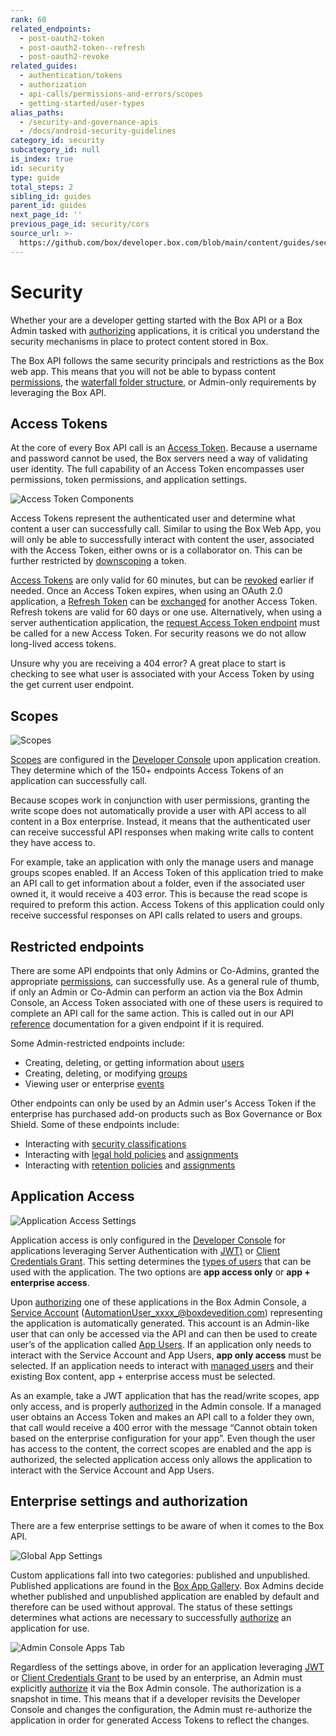 ```yaml
---
rank: 60
related_endpoints:
  - post-oauth2-token
  - post-oauth2-token--refresh
  - post-oauth2-revoke
related_guides:
  - authentication/tokens
  - authorization
  - api-calls/permissions-and-errors/scopes
  - getting-started/user-types
alias_paths:
  - /security-and-governance-apis
  - /docs/android-security-guidelines
category_id: security
subcategory_id: null
is_index: true
id: security
type: guide
total_steps: 2
sibling_id: guides
parent_id: guides
next_page_id: ''
previous_page_id: security/cors
source_url: >-
  https://github.com/box/developer.box.com/blob/main/content/guides/security/index.md
---
```

# Security

Whether your are a developer getting started with the Box API or a Box Admin
tasked with [authorizing][auth] applications, it is critical you understand the
security mechanisms in place to protect content stored in Box.

The Box API follows the same security principals and restrictions as the Box web
app. This means that you will not be able to bypass content [permissions][perm],
the [waterfall folder structure][waterfall], or Admin-only requirements by
leveraging the Box API.

## Access Tokens

At the core of every Box API call is an [Access Token][at]. Because a username
and password cannot be used, the Box servers need a way of validating user
identity. The full capability of an Access Token encompasses user permissions,
token permissions, and application settings.

<ImageFrame center shadow border>

![Access Token Components](images/token_vendiagram.png)

</ImageFrame>

Access Tokens represent the authenticated user and determine what content a
user can successfully call. Similar to using the Box Web App, you will only be
able to successfully interact with content the user, associated with the Access
Token, either owns or is a collaborator on. This can be further restricted by
[downscoping][downscope] a token.

[Access Tokens][at] are only valid for 60 minutes, but can be [revoked][revoked]
earlier if needed. Once an Access Token expires, when using an OAuth 2.0
application, a [Refresh Token][rt] can be [exchanged][exchange] for another
Access Token. Refresh tokens are valid for 60 days or one use. Alternatively,
when using a server authentication application, the
[request Access Token endpoint][gettoken] must be called for a new Access Token.
For security reasons we do not allow long-lived access tokens.

<Message type=tip>

Unsure why you are receiving a 404 error? A great place to start is checking
to see what user is associated with your Access Token by using the get
current user endpoint.

</Message>

## Scopes

<ImageFrame center shadow border>

![Scopes](images/scopes.png)

</ImageFrame>

[Scopes][scopes] are configured in the [Developer Console][dc] upon application
creation. They determine which of the 150+ endpoints Access Tokens of an
application can successfully call.

Because scopes work in conjunction with user permissions, granting the write
scope does not automatically provide a user with API access to all content in a
Box enterprise. Instead, it means that the authenticated user can receive
successful API responses when making write calls to content they have access to.

For example, take an application with only the manage users and manage groups
scopes enabled. If an Access Token of this application tried to make an API call
to get information about a folder, even if the associated user owned it, it
would receive a 403 error. This is because the read scope is required to
preform this action. Access Tokens of this application could only receive
successful responses on API calls related to users and groups.

## Restricted endpoints

There are some API endpoints that only Admins or Co-Admins, granted the
appropriate [permissions][coadminperm], can successfully use. As a general rule
of thumb, if only an Admin or Co-Admin can perform an action via the Box Admin
Console, an Access Token associated with one of these users is required to
complete an API call for the same action. This is called out in our API
[reference][reference] documentation for a given endpoint if it is required.

Some Admin-restricted endpoints include:

- Creating, deleting, or getting information about [users][users]
- Creating, deleting, or modifying [groups][groups]
- Viewing user or enterprise [events][events]

Other endpoints can only be used by an Admin user's Access Token if the
enterprise has purchased add-on products such as Box Governance or Box Shield.
Some of these endpoints include:

- Interacting with [security classifications][sc]
- Interacting with [legal hold policies][lh] and [assignments][lha]
- Interacting with [retention policies][retention] and [assignments][rassign]

## Application Access

<ImageFrame center shadow border>

![Application Access Settings](images/app_access.png)

</ImageFrame>

Application access is only configured in the [Developer Console][dc] for
applications leveraging Server Authentication with [JWT)][jwt] or
[Client Credentials Grant][ccg]. This setting determines the
[types of users][usertypes] that can be used with the application. The two
options are **app access only** or **app + enterprise access**.

Upon [authorizing][auth] one of these applications in the Box Admin Console, a
[Service Account][serviceaccount] (AutomationUser_xxxx_@boxdevedition.com)
representing the application is automatically generated. This account is an
Admin-like user that can only be accessed via the API and can then be used to
create user’s of the application called [App Users][appusers]. If an application
only needs to interact with the Service Account and App Users,
**app only access** must be selected. If an application needs to interact with
[managed users][mu] and their existing Box content, app + enterprise access must
be selected.

As an example, take a JWT application that has the read/write scopes,
app only access, and is properly [authorized][auth] in the Admin console. If a
managed user obtains an Access Token and makes an API call to a folder they own,
that call would receive a 400 error with the message “Cannot obtain token based
on the enterprise configuration for your app”. Even though the user has access
to the content, the correct scopes are enabled and the app is authorized,
the selected application access only allows the application to interact with the
Service Account and App Users.

## Enterprise settings and authorization

There are a few enterprise settings to be aware of when it comes to the Box API.

<ImageFrame center shadow border>

![Global App Settings](images/global_app_settings.png)

</ImageFrame>

Custom applications fall into two categories: published and unpublished.
Published applications are found in the [Box App Gallery][appgallery]. Box
Admins decide whether published and unpublished application are enabled by
default and therefore can be used without approval. The status of these settings
determines what actions are necessary to successfully [authorize][auth] an
application for use.

<ImageFrame center shadow border>

![Admin Console Apps Tab](images/apps_tab.png)

</ImageFrame>

Regardless of the settings above, in order for an application leveraging
[JWT][jwt] or [Client Credentials Grant][ccg] to be used by an enterprise, an
Admin must explicitly [authorize][auth] it via the Box Admin console. The
authorization is a snapshot in time.  This means that if a developer revisits
the Developer Console and changes the configuration, the Admin must re-authorize
the application in order for generated Access Tokens to reflect the changes.

<!-- i18n-enable localize-links -->

[perm]: https://support.box.com/hc/en-us/articles/360044196413-Understanding-Collaborator-Permission-Levels
[waterfall]: https://support.box.com/hc/en-us/articles/360043697254-Understanding-Folder-Permissions
<!-- i18n-disable localize-links -->

[downscope]: g://authentication/tokens/downscope
[at]: g://authentication/tokens
[revoked]: e://post-oauth2-revoke
[rt]: g://authentication/tokens/refresh
[gettoken]: e://post-oauth2-token
[exchange]: e://reference/post-oauth2-token--refresh/
<!-- i18n-enable localize-links -->

[coadminperm]: https://support.box.com/hc/en-us/articles/360044194393-Granting-And-Modifying-Co-Admin-Permissions
[reference]: https://developer.box.com/reference/
[dc]: https://app.box.com/developers/console
<!-- i18n-disable localize-links -->

[scopes]: g://api-calls/permissions-and-errors/scopes
[users]: e://resources/user
[groups]: e://resources/group
[events]: e://resources/event
[sc]: e://resources/classification
[lh]: e://resources/legal-hold-policy
[lha]: e://resources/legal-hold-policy-assignment
[retention]: e://resources/retention-policies
[rassign]: e://resources/retention-policy-assignment
[jwt]: g://authentication/jwt
[usertypes]: g://getting-started/user-types
[serviceaccount]: g://getting-started/user-types/service-account
[appusers]: g://getting-started/user-types/app-users
[mu]: g://getting-started/user-types/managed-users
[auth]: g://authorization/custom-app-approval
[jwt]: g://authentication/jwt
[ccg]: g://authentication/client-credentials
<!-- i18n-enable localize-links -->

[appgallery]: https://app.box.com/services
<!-- i18n-disable localize-links -->

[auth]: g://authorization